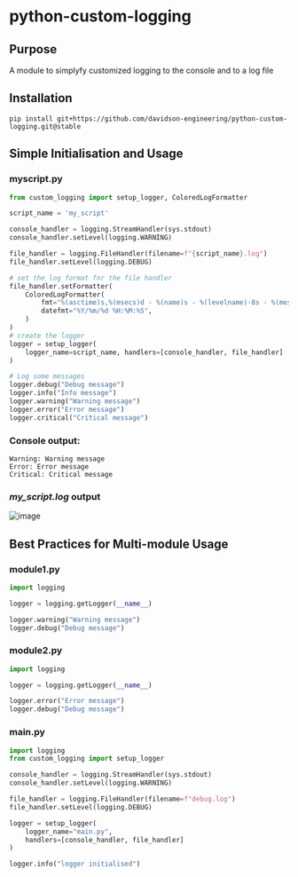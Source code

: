 # python-custom-logging
## Purpose
A module to simplyfy customized logging to the console and to a log file

## Installation

```console
pip install git+https://github.com/davidson-engineering/python-custom-logging.git@stable
```

## Simple Initialisation and Usage
### myscript.py
```python
from custom_logging import setup_logger, ColoredLogFormatter

script_name = 'my_script'

console_handler = logging.StreamHandler(sys.stdout)
console_handler.setLevel(logging.WARNING)

file_handler = logging.FileHandler(filename=f"{script_name}.log")
file_handler.setLevel(logging.DEBUG)

# set the log format for the file handler
file_handler.setFormatter(
    ColoredLogFormatter(
        fmt="%(asctime)s,%(msecs)d - %(name)s - %(levelname)-8s - %(message)s",
        datefmt="%Y/%m/%d %H:%M:%S",
    )
)
# create the logger
logger = setup_logger(
    logger_name=script_name, handlers=[console_handler, file_handler]
)

# Log some messages
logger.debug("Debug message")
logger.info("Info message")
logger.warning("Warning message")
logger.error("Error message")
logger.critical("Critical message")
```

### Console output:
```
Warning: Warning message
Error: Error message
Critical: Critical message
```
### <i>my_script.log</i> output
![image](https://github.com/davidson-engineering/python-custom-logging/assets/106140501/69ee7316-edd8-4f58-9075-59c558909625)

## Best Practices for Multi-module Usage

### module1.py
```python
import logging

logger = logging.getLogger(__name__)

logger.warning("Warning message")
logger.debug("Debug message")
```

### module2.py
```python
import logging

logger = logging.getLogger(__name__)

logger.error("Error message")
logger.debug("Debug message")
```

### main.py
```python
import logging
from custom_logging import setup_logger

console_handler = logging.StreamHandler(sys.stdout)
console_handler.setLevel(logging.WARNING)

file_handler = logging.FileHandler(filename=f"debug.log")
file_handler.setLevel(logging.DEBUG)

logger = setup_logger(
    logger_name="main.py",
    handlers=[console_handler, file_handler]
)

logger.info("logger initialised")

```
